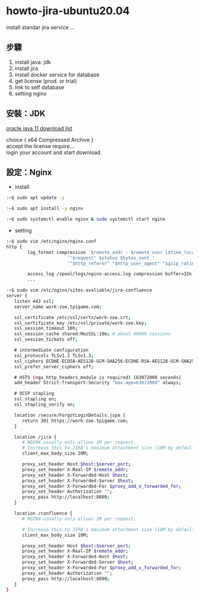 # howto-jira-ubuntu20.04
install standar jira service ...

## 步驟
1. install java: jdk
2. install jira
3. install docker service for database
4. get license (prod. or trial)
5. link to self database
6. setting nginx

## 安裝：JDK
<a href="https://www.oracle.com/java/technologies/downloads/#java11" target="_blank" rel="noopener">oracle java 11 download list</a>

choice { x64 Compressed Archive } <br />
accept the license require... <br />
login your account and start download. <br />


## 設定：Nginx
- install
```bash
:~$ sudo apt update -y

:~$ sudo apt install -y nginx

:~$ sudo systemctl enable nginx & sudo systemctl start nginx
```

- setting
```bash
:~$ sudo vim /etc/nginx/nginx.conf
http {
        log_format compression '$remote_addr - $remote_user [$time_local] '
                       '"$request" $status $bytes_sent '
                       '"$http_referer" "$http_user_agent" "$gzip_ratio"';

        access_log /spool/logs/nginx-access.log compression buffer=32k;
        ...

:~$ sudo vim /etc/nginx/sites-avaliable/jira-confluence
server {
   listen 443 ssl;
   server_name work-zoe.tpigame.com;

   ssl_certificate /etc/ssl/certs/work-zoe.crt;
   ssl_certificate_key /etc/ssl/private/work-zoe.key;
   ssl_session_timeout 10h;
   ssl_session_cache shared:MozSSL:10m; # about 40000 sessions
   ssl_session_tickets off;

   # intermediate configuration
   ssl_protocols TLSv1.2 TLSv1.3;
   ssl_ciphers ECDHE-ECDSA-AES128-GCM-SHA256:ECDHE-RSA-AES128-GCM-SHA256:ECDHE-ECDSA-AES256-GCM-SHA384:ECDHE-RSA-AES256-GCM-SHA384:ECDHE-ECDSA-CHACHA20-POLY1305:ECDHE-RSA-CHACHA20-POLY1305:DHE-RSA-AES128-GCM-SHA256:DHE-RSA-AES256-GCM-SHA384;
   ssl_prefer_server_ciphers off;

   # HSTS (ngx_http_headers_module is required) (63072000 seconds)
   add_header Strict-Transport-Security "max-age=63072000" always;

   # OCSP stapling
   ssl_stapling on;
   ssl_stapling_verify on;

   location /secure/ForgotLoginDetails.jspa {
      return 301 https://work-zoe.tpigame.com;
   }

   location /jira {
      # NGINX usually only allows 1M per request.
      # Increase this to JIRA's maximum attachment size (10M by default)
      client_max_body_size 10M;

      proxy_set_header Host $host:$server_port;
      proxy_set_header X-Real-IP $remote_addr;
      proxy_set_header X-Forwarded-Host $host;
      proxy_set_header X-Forwarded-Server $host;
      proxy_set_header X-Forwarded-For $proxy_add_x_forwarded_for;
      proxy_set_header Authorization "";
      proxy_pass http://localhost:8080;
   }

   location /confluence {
      # NGINX usually only allows 1M per request.

      # Increase this to JIRA's maximum attachment size (10M by default)
      client_max_body_size 10M;

      proxy_set_header Host $host:$server_port;
      proxy_set_header X-Real-IP $remote_addr;
      proxy_set_header X-Forwarded-Host $host;
      proxy_set_header X-Forwarded-Server $host;
      proxy_set_header X-Forwarded-For $proxy_add_x_forwarded_for;
      proxy_set_header Authorization "";
      proxy_pass http://localhost:8090;
   }
}
```

